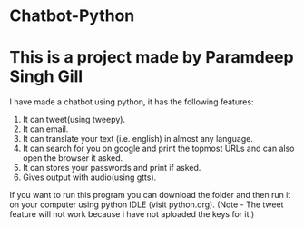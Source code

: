 # Chatbot-Python
# This is a project made by Paramdeep Singh Gill
I have made a chatbot using python, it has the following features:
1. It can tweet(using tweepy).
2. It can email.
3. It can translate your text (i.e. english) in almost any language.
4. It can search for you on google and print the topmost URLs and can also open the browser it asked.
5. It can stores your passwords and print if asked.
6. Gives output with audio(using gtts).
 
If you want to run this program you can download the folder and then run it on your computer using python IDLE (visit python.org).
(Note - The tweet feature will not work because i have not aploaded the keys for it.)
